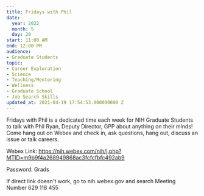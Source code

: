 ```yaml
---
title: Fridays with Phil
date:
  year: 2022
  month: 5
  day: 20
start: 11:00 AM
end: 12:00 PM
audience:
- Graduate Students
topic:
- Career Exploration
- Science
- Teaching/Mentoring
- Wellness
- Graduate School
- Job Search Skills
updated_at: 2021-04-19 17:54:53.000000000 Z
---
```

Fridays with Phil is a dedicated time each week for NIH Graduate
Students to talk with Phil Ryan, Deputy Director, GPP about anything on
their minds!  Come hang out on Webex and check in, ask questions, hang
out, discuss an issue or talk careers.  

Webex
Link: https://nih.webex.com/nih/j.php?MTID=m9b9f4a268949868ac3fcfcfbfc492ab9

Password: Grads

If direct link doesn\'t work, go to nih.webex.gov and search Meeting
Number 629 118 455

 
